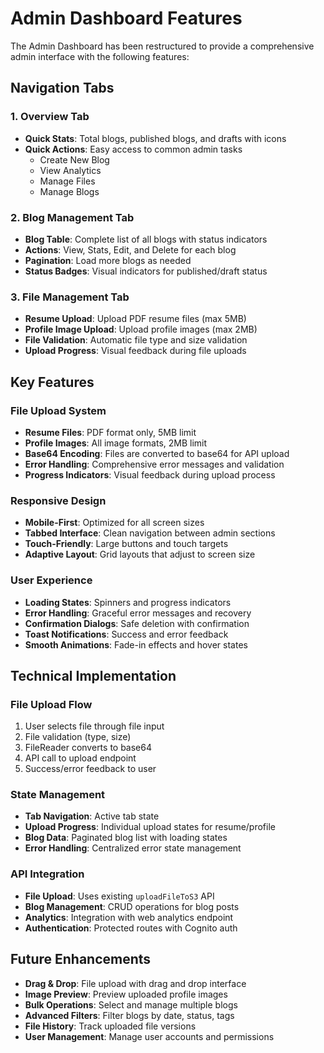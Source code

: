 # Admin Dashboard Features

The Admin Dashboard has been restructured to provide a comprehensive admin interface with the following features:

## Navigation Tabs

### 1. Overview Tab
- **Quick Stats**: Total blogs, published blogs, and drafts with icons
- **Quick Actions**: Easy access to common admin tasks
  - Create New Blog
  - View Analytics
  - Manage Files
  - Manage Blogs

### 2. Blog Management Tab
- **Blog Table**: Complete list of all blogs with status indicators
- **Actions**: View, Stats, Edit, and Delete for each blog
- **Pagination**: Load more blogs as needed
- **Status Badges**: Visual indicators for published/draft status

### 3. File Management Tab
- **Resume Upload**: Upload PDF resume files (max 5MB)
- **Profile Image Upload**: Upload profile images (max 2MB)
- **File Validation**: Automatic file type and size validation
- **Upload Progress**: Visual feedback during file uploads

## Key Features

### File Upload System
- **Resume Files**: PDF format only, 5MB limit
- **Profile Images**: All image formats, 2MB limit
- **Base64 Encoding**: Files are converted to base64 for API upload
- **Error Handling**: Comprehensive error messages and validation
- **Progress Indicators**: Visual feedback during upload process

### Responsive Design
- **Mobile-First**: Optimized for all screen sizes
- **Tabbed Interface**: Clean navigation between admin sections
- **Touch-Friendly**: Large buttons and touch targets
- **Adaptive Layout**: Grid layouts that adjust to screen size

### User Experience
- **Loading States**: Spinners and progress indicators
- **Error Handling**: Graceful error messages and recovery
- **Confirmation Dialogs**: Safe deletion with confirmation
- **Toast Notifications**: Success and error feedback
- **Smooth Animations**: Fade-in effects and hover states

## Technical Implementation

### File Upload Flow
1. User selects file through file input
2. File validation (type, size)
3. FileReader converts to base64
4. API call to upload endpoint
5. Success/error feedback to user

### State Management
- **Tab Navigation**: Active tab state
- **Upload Progress**: Individual upload states for resume/profile
- **Blog Data**: Paginated blog list with loading states
- **Error Handling**: Centralized error state management

### API Integration
- **File Upload**: Uses existing `uploadFileToS3` API
- **Blog Management**: CRUD operations for blog posts
- **Analytics**: Integration with web analytics endpoint
- **Authentication**: Protected routes with Cognito auth

## Future Enhancements

- **Drag & Drop**: File upload with drag and drop interface
- **Image Preview**: Preview uploaded profile images
- **Bulk Operations**: Select and manage multiple blogs
- **Advanced Filters**: Filter blogs by date, status, tags
- **File History**: Track uploaded file versions
- **User Management**: Manage user accounts and permissions